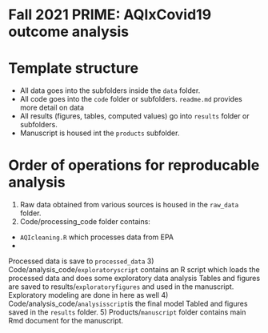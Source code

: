 # Fall 2021 PRIME: AQIxCovid19 outcome analysis


# Template structure

* All data goes into the subfolders inside the `data` folder.
* All code goes into the `code` folder or subfolders. `readme.md` provides more detail on data
* All results (figures, tables, computed values) go into `results` folder or subfolders.
* Manuscript is housed int the `products` subfolder.

# Order of operations for reproducable analysis

1) Raw data obtained from various sources is housed in the `raw_data` folder. 
2) Code/processing_code folder contains:
  - `AQIcleaning.R` which processes data from EPA
  - 
  Processed data is save to `processed_data`
3) Code/analysis_code/`exploratoryscript` contains an R script which loads the processed data and does some exploratory data analysis
  Tables and figures are saved to results/`exploratoryfigures` and used in the manuscript. Exploratory modeling are done in here as well
4) Code/analysis_code/`analysisscript`is the final model 
  Tabled and figures saved in the `results` folder.
5) Products/`manuscript` folder contains main Rmd document for the manuscript. 


